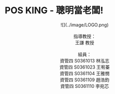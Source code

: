 # POS KING - 聰明當老闆!
<center>
<div width="50px" heigh="50px">
![](../image/LOGO.png)
</div>
<br>
指導教授：
<br>王謙 教授
<br>
<br>組員：
<br>資管四 S0361013 林泓志
<br>資管四 S0361023 王宥蓁
<br>資管四 S0361104 王雅憫
<br>資管四 S0361109 趙浩鈞
<br>資管四 S0361110 李宛芯


